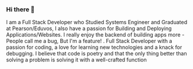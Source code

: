 ### Hi there 👋

I am a Full Stack Developer who Studied Systems Engineer and Graduated at Pearson/Eduvos, I also have a passion for Building and Deploying Applications/Websites. I really enjoy the backend of building apps more - People call me a bug, But I'm a feature! . Full Stack Developer with a passion for coding, a love for learning new technologies and a knack for debugging. I believe that code is poetry and that the only thing better than solving a problem is solving it with a well-crafted function

